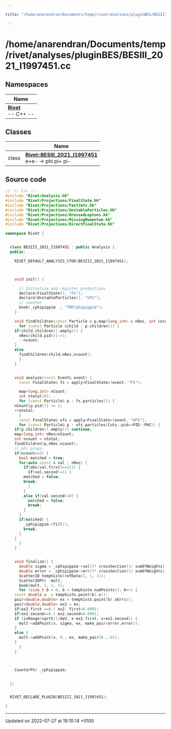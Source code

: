```yaml
---

title: "/home/anarendran/Documents/temp/rivet/analyses/pluginBES/BESIII_2021_I1997451.cc"

---
```


# /home/anarendran/Documents/temp/rivet/analyses/pluginBES/BESIII_2021_I1997451.cc



## Namespaces

| Name           |
| -------------- |
| **[Rivet](http://example.org/namespaces/namespacerivet/)** <br>-*- C++ -*-  |

## Classes

|                | Name           |
| -------------- | -------------- |
| class | **[Rivet::BESIII_2021_I1997451](http://example.org/classes/classrivet_1_1besiii__2021__i1997451/)** <br>e+e- -> phi pi+ pi-  |




## Source code

```cpp
// -*- C++ -*-
#include "Rivet/Analysis.hh"
#include "Rivet/Projections/FinalState.hh"
#include "Rivet/Projections/FastJets.hh"
#include "Rivet/Projections/UnstableParticles.hh"
#include "Rivet/Projections/DressedLeptons.hh"
#include "Rivet/Projections/MissingMomentum.hh"
#include "Rivet/Projections/DirectFinalState.hh"

namespace Rivet {


  class BESIII_2021_I1997451 : public Analysis {
  public:

    RIVET_DEFAULT_ANALYSIS_CTOR(BESIII_2021_I1997451);



    void init() {

      // Initialise and register projections
      declare(FinalState(), "FS");
      declare(UnstableParticles(), "UFS");
      // counter
      book(_cphipippim  , "TMP/phipippim");
    }

    void findChildren(const Particle & p,map<long,int> & nRes, int &ncount) {
      for (const Particle &child : p.children()) {
    if(child.children().empty()) {
      nRes[child.pid()]-=1;
      --ncount;
    }
    else
      findChildren(child,nRes,ncount);
      }
    }


    void analyze(const Event& event) {
      const FinalState& fs = apply<FinalState>(event, "FS");

      map<long,int> nCount;
      int ntotal(0);
      for (const Particle& p : fs.particles()) {
    nCount[p.pid()] += 1;
    ++ntotal;
      }
      const FinalState& ufs = apply<FinalState>(event, "UFS");
      for (const Particle& p : ufs.particles(Cuts::pid==PID::PHI)) {
    if(p.children().empty()) continue;
    map<long,int> nRes=nCount;
    int ncount = ntotal;
    findChildren(p,nRes,ncount);
    // phi pi+pi-
    if(ncount==2) {
      bool matched = true;
      for(auto const & val : nRes) {
        if(abs(val.first)==211) {
          if(val.second!=1) {
        matched = false;
        break;
          }
        }
        else if(val.second!=0) {
          matched = false;
          break;
        }
      }
      if(matched) {
        _cphipippim->fill();
        break;
      }
    }
      }
    }


    void finalize() {
      double sigma = _cphipippim->val()* crossSection()/ sumOfWeights() /picobarn;
      double error = _cphipippim->err()* crossSection()/ sumOfWeights() /picobarn;
      Scatter2D temphisto(refData(1, 1, 1));
      Scatter2DPtr  mult;
      book(mult, 1, 1, 1);
      for (size_t b = 0; b < temphisto.numPoints(); b++) {
    const double x  = temphisto.point(b).x();
    pair<double,double> ex = temphisto.point(b).xErrs();
    pair<double,double> ex2 = ex;
    if(ex2.first ==0.) ex2. first=0.0001;
    if(ex2.second==0.) ex2.second=0.0001;
    if (inRange(sqrtS()/GeV, x-ex2.first, x+ex2.second)) {
      mult->addPoint(x, sigma, ex, make_pair(error,error));
    }
    else {
      mult->addPoint(x, 0., ex, make_pair(0.,.0));
    }
      }
    }



    CounterPtr _cphipippim;


  };


  RIVET_DECLARE_PLUGIN(BESIII_2021_I1997451);

}
```


-------------------------------

Updated on 2022-07-27 at 19:10:14 +0100
